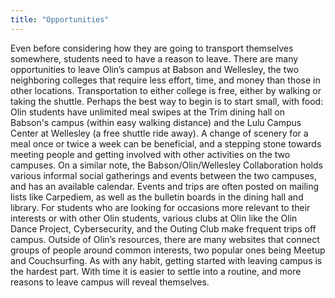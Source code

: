 ```yaml
---
title: "Opportunities"
---
```

Even before considering how they are going to transport themselves somewhere, students need to have a reason to leave. There are many opportunities to leave Olin’s campus at Babson and Wellesley, the two neighboring colleges that require less effort, time, and money than those in other locations. Transportation to either college is free, either by walking or taking the shuttle. Perhaps the best way to begin is to start small, with food: Olin students have unlimited meal swipes at the Trim dining hall on Babson's campus (within easy walking distance) and the Lulu Campus Center at Wellesley (a free shuttle ride away). A change of scenery for a meal once or twice a week can be beneficial, and a stepping stone towards meeting people and getting involved with other activities on the two campuses. On a similar note, the Babson/Olin/Wellesley Collaboration holds various informal social gatherings and events between the two campuses, and has an available calendar. Events and trips are often posted on mailing lists like Carpediem, as well as the bulletin boards in the dining hall and library. For students who are looking for occasions more relevant to their interests or with other Olin students, various clubs at Olin like the Olin Dance Project, Cybersecurity, and the Outing Club make frequent trips off campus. Outside of Olin’s resources, there are many websites that connect groups of people around common interests, two popular ones being Meetup and Couchsurfing. As with any habit, getting started with leaving campus is the hardest part. With time it is easier to settle into a routine, and more reasons to leave campus will reveal themselves. 
